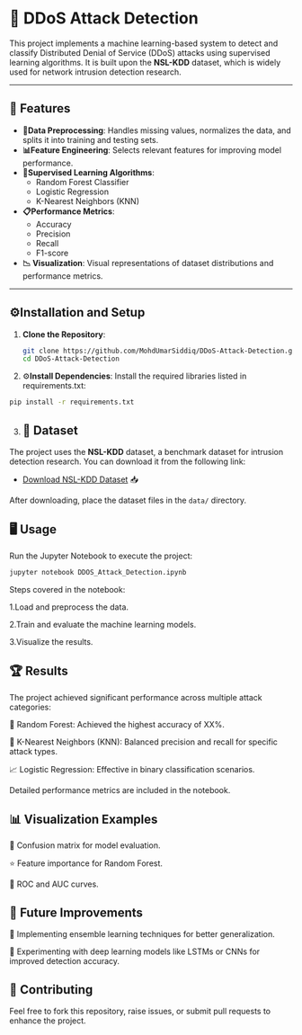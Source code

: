 # 🚀 DDoS Attack Detection

This project implements a machine learning-based system to detect and classify Distributed Denial of Service (DDoS) attacks using supervised learning algorithms. It is built upon the **NSL-KDD** dataset, which is widely used for network intrusion detection research.

---

## 🌟 Features

- **🔧Data Preprocessing**: Handles missing values, normalizes the data, and splits it into training and testing sets.
- **📊Feature Engineering**: Selects relevant features for improving model performance.
- **🤖Supervised Learning Algorithms**:
  - Random Forest Classifier
  - Logistic Regression
  - K-Nearest Neighbors (KNN)
- **📋Performance Metrics**:
  - Accuracy
  - Precision
  - Recall
  - F1-score
- **📉 Visualization**: Visual representations of dataset distributions and performance metrics.

---

## ⚙️Installation and Setup

1. **Clone the Repository**:
   ```bash
   git clone https://github.com/MohdUmarSiddiq/DDoS-Attack-Detection.git
   cd DDoS-Attack-Detection
   ```
2. ⚙**Install Dependencies**:
Install the required libraries listed in requirements.txt:
  ```bash
  pip install -r requirements.txt
  ```
3. ## 📄 Dataset

The project uses the **NSL-KDD** dataset, a benchmark dataset for intrusion detection research. You can download it from the following link:

- [Download NSL-KDD Dataset]((https://www.kaggle.com/datasets/hassan06/nslkdd)) 📥

After downloading, place the dataset files in the `data/` directory.


## 🖥️ Usage
Run the Jupyter Notebook to execute the project:
```bash
jupyter notebook DDOS_Attack_Detection.ipynb
```
Steps covered in the notebook:

1.Load and preprocess the data.

2.Train and evaluate the machine learning models.

3.Visualize the results.

## 🏆 Results
The project achieved significant performance across multiple attack categories:

🌲 Random Forest: Achieved the highest accuracy of XX%.

🏡 K-Nearest Neighbors (KNN): Balanced precision and recall for specific attack types.

📈 Logistic Regression: Effective in binary classification scenarios.

Detailed performance metrics are included in the notebook.

## 📊 Visualization Examples
🔢 Confusion matrix for model evaluation.

⭐ Feature importance for Random Forest.

🧮 ROC and AUC curves.

## 🚀 Future Improvements
🔗 Implementing ensemble learning techniques for better generalization.

🤖 Experimenting with deep learning models like LSTMs or CNNs for improved detection accuracy.

## 🤝 Contributing
Feel free to fork this repository, raise issues, or submit pull requests to enhance the project.


